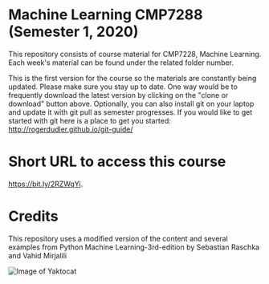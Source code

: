 # Machine Learning CMP7288 (Semester 1, 2020)

This repository consists of course material for CMP7228, Machine Learning. Each week's material can be found under the related folder number. 

This is the first version for the course so the materials are constantly being updated. Please make sure you stay up to date. One way would be to frequently download the latest version by clicking on the "clone or download" button above. Optionally, you can also install git on your laptop and update it with git pull as semester progresses. If you would like to get started with git here is a place to get you started: http://rogerdudler.github.io/git-guide/

# Short URL to access this course
 https://bit.ly/2RZWqYi.
 
# Credits
This repository uses a modified version of the content and several examples from Python Machine Learning-3rd-edition by Sebastian Raschka and Vahid Mirjalili

![Image of Yaktocat](https://itbook.store/img/books/9781789955750.png)

